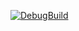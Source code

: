 [![DebugBuild](https://github.com/hirokimaster/Engine/actions/workflows/DebugBuild.yml/badge.svg)](https://github.com/hirokimaster/Engine/actions/workflows/DebugBuild.yml)
